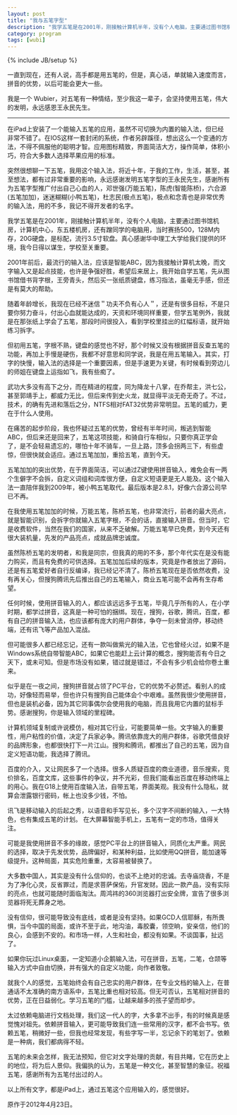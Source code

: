 ```yaml
---
layout: post
title: "我与五笔字型"
description: "我学五笔是在2001年，刚接触计算机半年，没有个人电脑，主要通过图书馆机房，计算机中心，东五楼机房，还有蹭同学的电脑用，当时赛扬500，128M内存，20G硬盘，是标配，流行3.5寸软盘。真心感谢华中理工大学给我们提供的环境，我今日得以谋生，学校至关重要。"
category: program
tags: [wubi]
---
```

{% include JB/setup %}

一直到现在，还有人说，高手都是用五笔的，但是，真心话，单就输入速度而言，拼音的优势，以后可能会更大一些。

我是一个 Wubier，对五笔有一种情结，至少我这一辈子，会坚持使用五笔，伟大的发明，永远感恩王永民先生。

----

在iPad上安装了一个能输入五笔的应用，虽然不可切换为内置的输入法，但已经非常不错了。在IOS这样一套封闭的系统，作者另辟蹊径，想出这么一个变通的方法，不得不佩服他的聪明才智。应用图标精致，界面简洁大方，操作简单，体积小巧，符合大多数人选择苹果应用的标准。

突然很想聊一下五笔，我用这个输入法，将近十年，于我的工作，生活，甚至，甚至想法，都有过非常重要的影响，永远感谢发明五笔字型的王永民先生，感谢所有为五笔字型推广付出自己心血的人，邓世强(万能五笔)，陈虎(智能陈桥)，六合源(五笔加加)，迷迷糊糊(小鸭五笔)，杜志民(极点五笔)，极点和念青也是非常优秀的输入法，用的不多，我记不得开发者的名字。

我学五笔是在2001年，刚接触计算机半年，没有个人电脑，主要通过图书馆机房，计算机中心，东五楼机房，还有蹭同学的电脑用，当时赛扬500，128M内存，20G硬盘，是标配，流行3.5寸软盘。真心感谢华中理工大学给我们提供的环境，我今日得以谋生，学校至关重要。

2001年前后，最流行的输入法，应该是智能ABC，因为我接触计算机太晚，而文字输入又是起点技能，也许是争强好胜，希望后来居上，我开始自学五笔，先从图书馆借书背字根，王旁青头，然后买一张纸质键盘，练习指法，虽毫无手感，但还是有莫大的帮助。

随着年龄增长，我现在已经不迷信＂功夫不负有心人＂，还是有很多目标，不是只要你努力奋斗，付出心血就能达成的，天资和环境同样重要，但学五笔例外，我就是在那张纸上学会了五笔，那段时间很投入，看到学校里挂出的红幅标语，就开始练习拆字。

但初用五笔，字根不熟，键盘的感觉也不好，那个时候又没有根据拼音反查五笔的功能，再加上手慢是硬伤，我都不好意思和同学说，我是在用五笔输入。其实，打字的快慢，输入法的选择是一个重要因素，但是手速更为关键，有时候看到旁边儿的师姐在键盘上运指如飞，我有些痴了。

武功大多没有高下之分，而在精进的程度，同为降龙十八掌，在乔帮主，洪七公，甚至郭靖手上，都威力无比，但后来传到史火龙，就显得平淡无奇无奇了。不过，技术，的确有先进和落后之分，NTFS相对FAT32优势非常明显。五笔的威力，更在于什么人使用。

在痛苦的起步阶段，我也怀疑过五笔的优势，曾经有半年时间，叛逃到智能ABC，但后来还是回来了，五笔这项技能，和骑自行车相似，只要你真正学会了，是不会轻易遗忘的，哪怕十年不骑车，一旦上路，顶多会拐两三下，有些虚惊，但很快就会适应。通过五笔加加，重拾五笔，直到今天。

五笔加加的突出优势，在于界面简洁，可以通过Z键使用拼音输入，难免会有一两个生僻字不会拆，自定义词组和词库很方便，自定义短语更是无人能及。这个输入法一直陪伴我到2009年，被小鸭五笔取代。最后版本是2.8.1，好像六合源公司早已不再。

在我使用五笔加加的时候，万能五笔，陈桥五笔，也非常流行，前者的最大亮点，就是智能识别，会拆字你就输入五笔字根，不会的话，直接输入拼音。但当时，它是收费软件，当然在我们的国家，从来不乏破解。万能五笔早已免费，到今天还有很大装机量，先发的产品亮点，成就品牌忠诚度。

虽然陈桥五笔的发明者，和我是同宗，但我真的用的不多，那个年代实在是没有能力购买，而且有免费的可供选择。五笔加加后续的版本，究竟是作者放出了源码，还是有五笔爱好者自行反编译，我已经记不清了。陈桥五笔现在是否依然收费，没有再关心，但搜狗腾讯先后推出自己的五笔输入，商业五笔可能不会再有生存希望。

任何时候，使用拼音输入的人，都应该远远多于五笔，毕竟几乎所有的人，在小学时期，都学过拼音，这真是一种可怕的捆绑。现在，搜狗，谷歌，腾讯，百度，都有自己的拼音输入法，也应该都有庞大的用户群体，争夺一刻未曾消停，移动终端，还有讯飞等产品加入混战。

但可能很多人都已经忘记，还有一款叫做紫光的输入法，它也曾经火过，如果不是Windows系统自带智能ABC，如果它也能赶上云计算的概念，搜狗能否有今日之天下，或未可知。但是市场没有如果，错过就是错过，不会有多少机会给你卷土重来。

似乎是在一夜之间，搜狗拼音就占领了PC平台，它的优势不必赘述。看别人的成功，好像轻而易举，但也许只有搜狗自己能体会个中艰难。虽然我很少使用拼音，但也是装机必备，因为其它同事偶尔会使用我的电脑，而且我用它内置的鼠标手势。感谢搜狗，你是输入领域的里程碑。

计算机领域复制或许说模仿，相对其它行业，可能要简单一些。文字输入的重要性，用户粘性的价值，决定了兵家必争。腾讯依靠庞大的用户群体，谷歌凭借良好的品牌形象，也都很快打下一片江山。搜狗和腾讯，都推出了自己的五笔，因为自定义短语功能，我选择了腾讯。

百度的介入，又让网民多了一个选择。很多人质疑百度的商业道德，音乐搜索，竞价排名，百度文库，这些事件的争议，并不光彩，但我们能看出百度在移动终端上的用心。我在G18上使用百度输入法，自带五笔，界面美观。我没有什么隐私，就算会泄露银行密码，帐上也没多少钱，不怕。

讯飞是移动输入的后起之秀，以语音和手写见长，多个汉字不间断的输入，一大特色，也有集成五笔的计划。 在大屏幕智能手机上，五笔有一定的市场，值得关注。

可能是我使用拼音不多的缘故，感觉PC平台上的拼音输入，同质化太严重。网民的选择，取决于先发优势，品牌偏好，和某种利益，比如使用QQ拼音，能加速等级提升。这种局面，其实危险重重，太容易被替换了。

大多数中国人，其实是没有什么信仰的，也谈不上绝对的忠诚。去寺庙烧香，不是为了净化心灵，反省罪过，而是求菩萨保佑，升官发财。因此一款产品，没有实际的亮点，也就可能随时面临淘汰。周鸿祎的360浏览器打出安全牌，宣告了很多浏览器将死无葬身之地。

没有信仰，很可能导致没有底线，或者是没有坚持。如果GCD人信耶稣，有所畏惧，当今中国的局面，或许不至于此，地沟油，毒胶囊，领空晌，安亲信，他们的良心，会感到不安的。和市场一样，人生和社会，都没有如果。不谈国事，扯远了。

如果你玩过Linux桌面，一定知道小企鹅输入法，可在拼音，五笔，二笔，仓颉等输入方式中自由切换，并有强大的自定义功能，向作者致敬。

就我个人的感觉，五笔始终会有自己忠实的用户群体，在专业文档的输入上，在普通话不太准确的南方语系中，五笔比重也相对较高。但无可否认，五笔相对拼音的优势，正在日益弱化。学习五笔的门槛，让越来越多的孩子望而却步。

太过依赖电脑进行文档处理，我们这一代人的字，大多拿不出手，有的时候真是感觉愧对祖先。依赖拼音输入，更可能导致我们连一些常用的汉字，都不会书写。依赖五笔，稍微好一些，但我也经常发现，有些字写一半，忘记余下的笔划了。依赖是一种病，我们都病得不轻。

五笔的未来会怎样，我无法预知，但它对文字处理的贡献，有目共睹，它在历史上的地位，将为后人景仰。我偏执的认为，五笔是一种文化，甚至智慧的象征。祝福五笔，感谢所有为五笔付出过的人。

以上所有文字，都是iPad上，通过五笔这个应用输入的，感觉很好。

原作于2012年4月23日。
